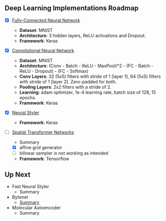 ## Deep Learning Implementations Roadmap

- [X] [Fully-Connected Neural Network](https://github.com/kevinzakka/keras_practice/blob/master/fully_connected_net.py)
	- **Dataset**: MNIST
	- **Architecture**: 3 hidden layers, ReLU activations and Dropout.
	- **Framework**: Keras
	
- [X] [Convolutional Neural Network](https://github.com/kevinzakka/keras_practice/blob/master/conv_net_mnist.py)
	- **Dataset**: MNIST
	- **Architecture**: (Conv - Batch - ReLU - MaxPool)*2 - (FC - Batch - ReLU - Dropout) - (FC - Softmax)
	- **Conv Layers**: 32 (5x5) filters with stride of 1 [layer 1], 64 (5x5) filters with stride of 1 [layer 2]. Zero-padded for both.
	- **Pooling Layers**: 2x2 filters with a stride of 2.
	- **Learning**: adam optimizer, 1e-4 learning rate, batch size of 128, 15 epochs.
	- **Framework**: Keras
	
- [X] [Neural Styler](https://github.com/kevinzakka/style_transfer)
	- **Framework**: Keras
- [ ] [Spatial Transformer Networks](https://github.com/kevinzakka/spatial_transformer_network)
	- Summary
	- [X] affine grid generator
	- [ ] bilinear sampler is not working as intended
	- **Framework**: Tensorflow

## Up Next

- Fast Neural Styler
	- Summary
- Bytenet
	- [Summary](https://github.com/kevinzakka/research-paper-notes/blob/master/linear_time_nmt.md)
- Molecular Autoencoder
	- Summary
